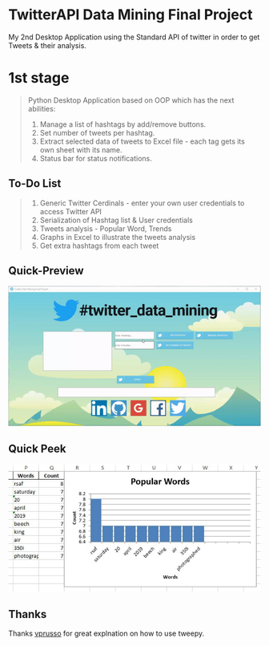 # TwitterAPI Data Mining Final Project
My 2nd Desktop Application using the Standard API of twitter in order to get Tweets & their analysis.

# 1st stage
>Python Desktop Application based on OOP which has the next abilities:
>1. Manage a list of hashtags by add/remove buttons.
>2. Set number of tweets per hashtag.
>3. Extract selected data of tweets to Excel file - each tag gets its own sheet with its name.
>4. Status bar for status notifications.

## To-Do List
>1. Generic Twitter Cerdinals - enter your own user credentials to access Twitter API
>2. Serialization of Hashtag list & User credentials
>3. Tweets analysis - Popular Word, Trends
>4. Graphs in Excel to illustrate the tweets analysis
>5. Get extra hashtags from each tweet


## Quick-Preview
<img src="https://github.com/natylaza89/TwiterAPI_Data_Mining/blob/master/twitter.gif">

## Quick Peek
<img src="https://github.com/natylaza89/TwiterAPI_Data_Mining/blob/master/popular_word.png">

## Thanks
Thanks <a href="https://github.com/vprusso/youtube_tutorials/tree/master/twitter_python">vprusso</a> for great explnation on how to use tweepy.

  
